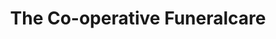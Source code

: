 ---
title: "The Co-operative Funeralcare"
url: /cardiff/the-co-operative-funeralcare/
shop: Bestattungen
---